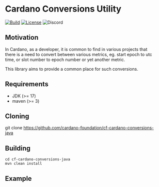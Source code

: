 # Cardano Conversions Utility

[![Build](https://github.com/cardano-foundation/merkle-tree-java/actions/workflows/build.yml/badge.svg)](https://github.com/cardano-foundation/cf-cardano-conversions-java/actions/workflows/build.yml)
[![License](https://img.shields.io:/github/license/cardano-foundation/merkle-tree-java?label=license)](https://github.com/cardano-foundation/cf-cardano-conversions-java/blob/master/LICENSE)
![Discord](https://img.shields.io/discord/1022471509173882950)

## Motivation

In Cardano, as a developer, it is common to find in various projects that there is a need to convert between various metrics, eg. start epoch to utc time, or slot number to epoch number or yet another metric.

This library aims to provide a common place for such conversions.

## Requirements
- JDK (>= 17)
- maven (>= 3)

## Cloning
git clone https://github.com/cardano-foundation/cf-cardano-conversions-java

## Building
```
cd cf-cardano-conversions-java
mvn clean install
```

## Example
